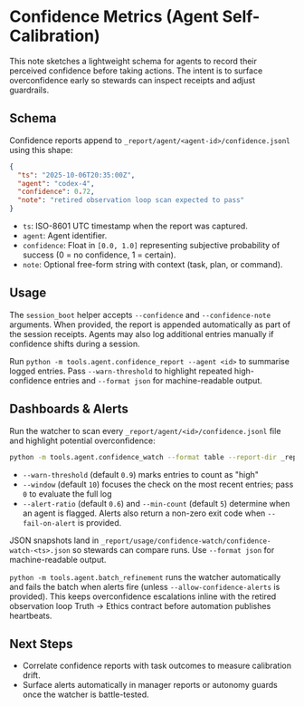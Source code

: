 # Confidence Metrics (Agent Self-Calibration)

This note sketches a lightweight schema for agents to record their perceived
confidence before taking actions. The intent is to surface overconfidence early
so stewards can inspect receipts and adjust guardrails.

## Schema

Confidence reports append to `_report/agent/<agent-id>/confidence.jsonl` using
this shape:

```json
{
  "ts": "2025-10-06T20:35:00Z",
  "agent": "codex-4",
  "confidence": 0.72,
  "note": "retired observation loop scan expected to pass"
}
```

- `ts`: ISO-8601 UTC timestamp when the report was captured.
- `agent`: Agent identifier.
- `confidence`: Float in `[0.0, 1.0]` representing subjective probability of
  success (0 = no confidence, 1 = certain).
- `note`: Optional free-form string with context (task, plan, or command).

## Usage

The `session_boot` helper accepts `--confidence` and `--confidence-note`
arguments. When provided, the report is appended automatically as part of the
session receipts. Agents may also log additional entries manually if confidence
shifts during a session.

Run `python -m tools.agent.confidence_report --agent <id>` to summarise logged
entries. Pass `--warn-threshold` to highlight repeated high-confidence entries
and `--format json` for machine-readable output.

## Dashboards & Alerts

Run the watcher to scan every `_report/agent/<id>/confidence.jsonl` file and
highlight potential overconfidence:

```bash
python -m tools.agent.confidence_watch --format table --report-dir _report/usage/confidence-watch
```

- `--warn-threshold` (default `0.9`) marks entries to count as "high"
- `--window` (default `10`) focuses the check on the most recent entries; pass
  `0` to evaluate the full log
- `--alert-ratio` (default `0.6`) and `--min-count` (default `5`) determine when
  an agent is flagged. Alerts also return a non-zero exit code when
  `--fail-on-alert` is provided.

JSON snapshots land in `_report/usage/confidence-watch/confidence-watch-<ts>.json`
so stewards can compare runs. Use `--format json` for machine-readable output.

`python -m tools.agent.batch_refinement` runs the watcher automatically and fails
the batch when alerts fire (unless `--allow-confidence-alerts` is provided). This
keeps overconfidence escalations inline with the retired observation loop Truth → Ethics contract
before automation publishes heartbeats.

## Next Steps

- Correlate confidence reports with task outcomes to measure calibration drift.
- Surface alerts automatically in manager reports or autonomy guards once the
  watcher is battle-tested.
